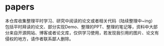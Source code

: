 # papers
本仓库收集整理平时学习、研究中阅读的论文或者相关代码（陆续整理中~ing）
包括平时拜读的论文、部分实现Demo、整理的PPT、整理的笔记等，资料中大部分来自开源网站、博客或者论文库，仅供学习使用，若发现我引用的图片、论文有侵权的地方，请作者联系鄙人删除。
